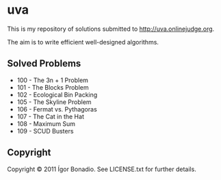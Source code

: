 uva
===

This is my repository of solutions submitted to http://uva.onlinejudge.org.

The aim is to write efficient well-designed algorithms.

Solved Problems
---------------

- 100 - The 3n + 1 Problem
- 101 - The Blocks Problem
- 102 - Ecological Bin Packing
- 105 - The Skyline Problem
- 106 - Fermat vs. Pythagoras
- 107 - The Cat in the Hat
- 108 - Maximum Sum
- 109 - SCUD Busters

Copyright
---------

Copyright © 2011 Ígor Bonadio. See LICENSE.txt for further details.
